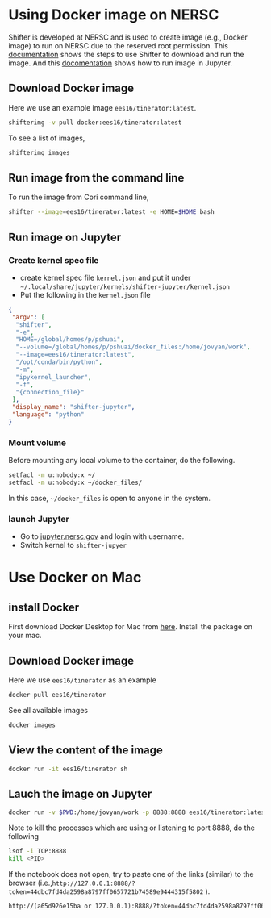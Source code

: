 # Using Docker image on NERSC

Shifter is developed at NERSC and is used to create image (e.g., Docker image) to run on NERSC due to the reserved root permission. This [documentation](https://docs.nersc.gov/programming/shifter/how-to-use/) shows the steps to use Shifter to download and run the image. And this [docomentation](https://docs.nersc.gov/services/jupyter/#shifter-kernels-on-jupyter) shows how to run image in Jupyter.

## Download Docker image

Here we use an example image `ees16/tinerator:latest`.

```bash
shifterimg -v pull docker:ees16/tinerator:latest
```

To see a list of images,

```bash
shifterimg images
```

## Run image from the command line

To run the image from Cori command line,

```bash
shifter --image=ees16/tinerator:latest -e HOME=$HOME bash
```



## Run image on Jupyter

### Create kernel spec file

- create kernel spec file `kernel.json` and put it under `~/.local/share/jupyter/kernels/shifter-jupyter/kernel.json`
- Put the following in the `kernel.json` file

```json
{
 "argv": [
  "shifter",
  "-e",
  "HOME=/global/homes/p/pshuai",
  "--volume=/global/homes/p/pshuai/docker_files:/home/jovyan/work",
  "--image=ees16/tinerator:latest",
  "/opt/conda/bin/python",
  "-m",
  "ipykernel_launcher",
  "-f",
  "{connection_file}"
 ],
 "display_name": "shifter-jupyter",
 "language": "python"
}
```



### Mount volume

Before mounting any local volume to the container, do the following. 

```bash
setfacl -m u:nobody:x ~/ 
setfacl -m u:nobody:x ~/docker_files/ 
```

In this case, `~/docker_files` is open to anyone in the system.

###  launch Jupyter

- Go to [jupyter.nersc.gov](jupyter.nersc.gov) and login with username.
- Switch kernel to `shifter-jupyer`





# Use Docker on Mac

## install Docker 

First download Docker Desktop for Mac from [here](https://docs.docker.com/docker-for-mac/install/). Install the package on your mac.

## Download Docker image

Here we use `ees16/tinerator` as an example

```bash
docker pull ees16/tinerator
```

See all available images

```bash
docker images
```

## View the content of the image

```bash
docker run -it ees16/tinerator sh
```

## Lauch the image on Jupyter

```bash
docker run -v $PWD:/home/jovyan/work -p 8888:8888 ees16/tinerator:latest jupyter lab
```

Note to kill the processes which are using or listening to port 8888, do the following

```bash
lsof -i TCP:8888
kill <PID>
```

If the notebook does not open, try to paste one of the links (similar) to the browser (i.e.,`http://127.0.0.1:8888/?token=44dbc7fd4da2598a8797ff0657721b74589e9444315f5802` ).

```html
http://(a65d926e15ba or 127.0.0.1):8888/?token=44dbc7fd4da2598a8797ff0657721b74589e9444315f5802
```

